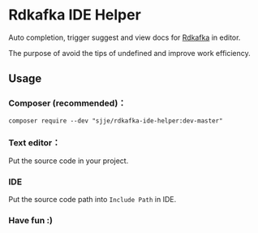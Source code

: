 Rdkafka IDE Helper
====================

Auto completion, trigger suggest and view docs for [Rdkafka](https://arnaud-lb.github.io/php-rdkafka/phpdoc/book.rdkafka.html) in editor.

The purpose of avoid the tips of undefined and improve work efficiency.

## Usage
### Composer (recommended)：

    composer require --dev "sjje/rdkafka-ide-helper:dev-master"

### Text editor：

Put the source code in your project.

### IDE

Put the source code path into `Include Path` in IDE.


### Have fun :)



[link-downloads]: https://packagist.org/packages/sjje/rdkafka-ide-helper